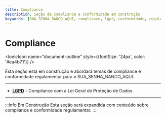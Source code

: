 ```yaml
---
title: Compliance
description: Seção de compliance e conformidade em construção
keywords: [SUA_SENHA_BANCO_AQUI, compliance, lgpd, conformidade, regulamentação]
---
```


# Compliance

<IonicIcon name="document-outline" style={{fontSize: '24px', color: '#ea4b71'}} />

Esta seção está em construção e abordará temas de compliance e conformidade regulamentar para o SUA_SENHA_BANCO_AQUI.

---

- **[LGPD](./lgpd)** - Compliance com a Lei Geral de Proteção de Dados

---

:::info Em Construção
Esta seção será expandida com conteúdo sobre compliance e conformidade regulamentar.
:::
